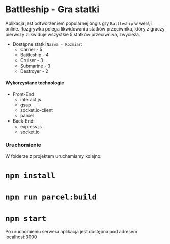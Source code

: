 # Battleship - Gra statki

Aplikacja jest odtworzeniem popularnej ongiś gry ```Battleship``` w wersji online. Rozgrywka polega likwidowaniu statków przeciwnika, który z graczy pierwszy zlikwiduje wszystkie 5 statków przeciwnika, zwycięża.

- Dostępne statki ```Nazwa - Rozmiar```: 
    - Carrier - 5
    - Battleship - 4
    - Cruiser - 3
    - Submarine - 3
    - Destroyer - 2

#### Wykorzystane technologie
  - Front-End
      - interact.js
      - gsap
      - socket.io-client
      - parcel
  - Back-End:
      - express.js
      - socket.io


### Uruchomienie

W folderze z projektem uruchamiamy kolejno:

#    `npm install`
#    `npm run parcel:build`
#    `npm start`

Po uruchomieniu serwera aplikacja jest dostępna pod adresem localhost:3000
